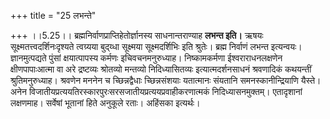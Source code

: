 +++
title = "25 लभन्ते"

+++
।।5.25।। ब्रह्मनिर्वाणप्राप्तिहेतोर्ज्ञानस्य साधनान्तराण्याह **लभन्त
इति।** ऋषयः सूक्ष्मतत्त्वदर्शिनःदृश्यते त्वग्र्यया बुद्य्धा सूक्ष्मया
सूक्ष्मदर्शिभिः इति श्रुतेः। ब्रह्म निर्वाणं लभन्त
इत्यन्वयः। ज्ञानमुत्पद्यते पुंसां क्षयात्पापस्य कर्मणः इचिवचनमनुरुध्याह।
निष्कामकर्मणा ईश्वराराधनलक्षणेन क्षीणपापाःआत्मा वा अरे द्रष्टव्यः
श्रोतव्यो मन्तव्यो निदिध्यासितव्यः इत्यात्मदर्शनसाधनं श्रवणादिकं
कथयन्तीं श्रुतिमनुरुध्याह। श्रवणेन मननेन च च्छिन्नद्वैधाः च्छिन्नसंशयाः
यतात्मानः संयतानि समनस्कानीन्द्रियाणि यैस्ते। अनेन
विजातीयप्रत्ययतिरस्कारपुरःसरसजातीयप्रत्ययप्रवाहीकरणात्मकं
निदिध्यासनमुक्तम्। एतादृशानां लक्षणमाह। सर्वेषां भूतानां हिते अनुकूले
रताः। अहिंसका इत्यर्थः।
